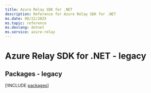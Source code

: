 ```yaml
---
title: Azure Relay SDK for .NET
description: Reference for Azure Relay SDK for .NET
ms.date: 08/22/2025
ms.topic: reference
ms.devlang: dotnet
ms.service: azure-relay
---
```

# Azure Relay SDK for .NET - legacy
## Packages - legacy
[!INCLUDE [packages](relay-index.md)]